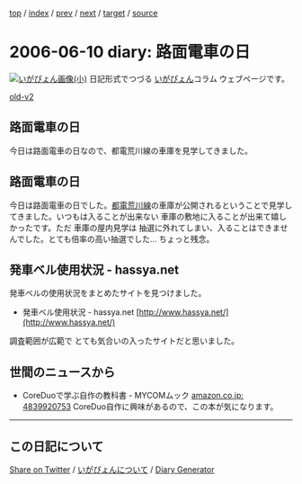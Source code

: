 [top](https://igapyon.github.io/diary/) 
 / [index](https://igapyon.github.io/diary/2006/index.html) 
 / [prev](https://igapyon.github.io/diary/2006/ig060609.html) 
 / [next](https://igapyon.github.io/diary/2006/ig060612.html) 
 / [target](https://igapyon.github.io/diary/2006/ig060610.html) 
 / [source](https://github.com/igapyon/diary/blob/gh-pages/2006/ig060610.html.src.md) 

2006-06-10 diary: 路面電車の日
=====================================================================================================
[![いがぴょん画像(小)](https://igapyon.github.io/diary/images/iga200306s.jpg "いがぴょん")](https://igapyon.github.io/diary/memo/memoigapyon.html) 日記形式でつづる [いがぴょん](https://igapyon.github.io/diary/memo/memoigapyon.html)コラム ウェブページです。

[old-v2](ig060610-orig.html)

## 路面電車の日

今日は路面電車の日なので、都電荒川線の車庫を見学してきました。


## 路面電車の日

今日は路面電車の日でした。[都電荒川線](http://www.kotsu.metro.tokyo.jp/toden_index.html)の車庫が公開されるということで見学してきました。いつもは入ることが出来ない 車庫の敷地に入ることが出来て嬉しかったです。ただ 車庫の屋内見学は 抽選に外れてしまい、入ることはできませんでした。とても倍率の高い抽選でした… ちょっと残念。

## 発車ベル使用状況 - hassya.net

発車ベルの使用状況をまとめたサイトを見つけました。

* 発車ベル使用状況 - hassya.net
  [http://www.hassya.net/](http://www.hassya.net/)

調査範囲が広範で とても気合いの入ったサイトだと思いました。

## 世間のニュースから

* CoreDuoで学ぶ自作の教科書 - MYCOMムック
  [amazon.co.jp: 4839920753](http://www.amazon.co.jp/exec/obidos/ASIN/4839920753/igapyondiary-22)
  CoreDuo自作に興味があるので、この本が気になります。

----------------------------------------------------------------------------------------------------

## この日記について

[Share on Twitter](https://twitter.com/intent/tweet?hashtags=igapyon%2Cdiary%2C%E3%81%84%E3%81%8C%E3%81%B4%E3%82%87%E3%82%93&text=%E3%81%93%E3%81%AE%E6%97%A5%E8%A8%98%E3%81%AB%E3%81%A4%E3%81%84%E3%81%A6&url=https%3A%2F%2Figapyon.github.io%2Fdiary%2Ftemplate-footer) / [いがぴょんについて](https://igapyon.github.io/diary/memo/memoigapyon.html) / [Diary Generator](https://github.com/igapyon/igapyonv3)
